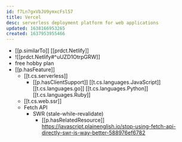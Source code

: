```yaml
---
id: f7Ln7gxVbJU9ymxcFsl57
title: Vercel
desc: serverless deployment platform for web applications
updated: 1638166953265
created: 1637953955466
---
```




- [[p.similarTo]] [[prdct.Netlify]]
- ![[prdct.Netlify#^uUZD1OtrpGRW]]
- free hobby plan
- [[p.hasFeature]] 
  - [[t.cs.serverless]]
    - [[p.hasClientSupport]] [[t.cs.languages.JavaScript]] [[t.cs.languages.go]] [[t.cs.languages.Python]] [[t.cs.languages.Ruby]]
  - [[t.cs.web.ssr]]
  - Fetch API
    - SWR (stale-while-revalidate)
      - [[p.hasRelatedResource]] https://javascript.plainenglish.io/stop-using-fetch-api-directly-swr-is-way-better-588976ef6782
